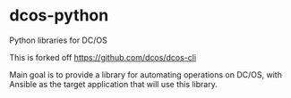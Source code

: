 # dcos-python

Python libraries for DC/OS

This is forked off https://github.com/dcos/dcos-cli

Main goal is to provide a library for automating operations on DC/OS, with Ansible as
the target application that will use this library.
